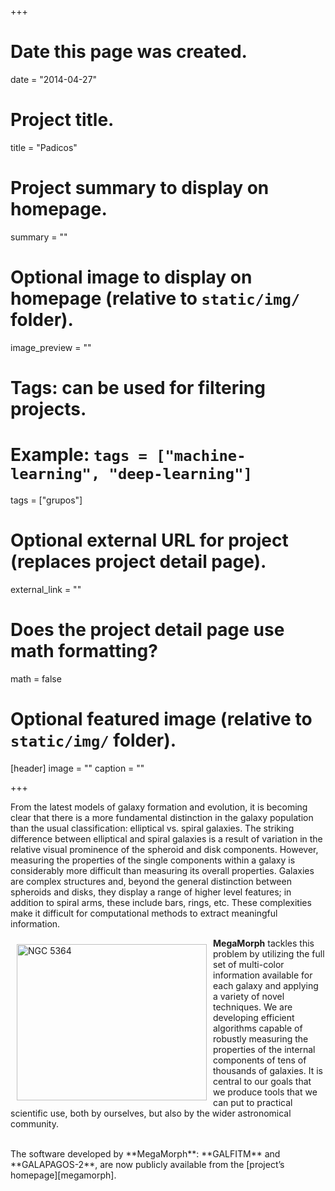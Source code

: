 +++
# Date this page was created.
date = "2014-04-27"

# Project title.
title = "Padicos"

# Project summary to display on homepage.
summary = ""

# Optional image to display on homepage (relative to `static/img/` folder).
image_preview = ""

# Tags: can be used for filtering projects.
# Example: `tags = ["machine-learning", "deep-learning"]`
tags = ["grupos"]

# Optional external URL for project (replaces project detail page).
external_link = ""

# Does the project detail page use math formatting?
math = false

# Optional featured image (relative to `static/img/` folder).
[header]
image = ""
caption = ""

+++

From the latest models of galaxy formation and evolution, it is
becoming clear that there is a more fundamental distinction in the
galaxy population than the usual classification: elliptical vs. spiral
galaxies. The striking difference between elliptical and spiral
galaxies is a result of variation in the relative visual prominence of
the spheroid and disk components. However, measuring the properties of
the single components within a galaxy is considerably more difficult
than measuring its overall properties. Galaxies are complex structures
and, beyond the general distinction between spheroids and disks, they
display a range of higher level features; in addition to spiral arms,
these include bars, rings, etc. These complexities make it difficult
for computational methods to extract meaningful information.

<a href="/img/NGC_5364_bd.png" data-lightbox="NGC 5364" data-title="B-D decomposition">
<img src="/img/NGC_5364_bd.png" alt="NGC
5364" style="width:304px;margin:10px;height:250px;" align="left" class="profile">
</a>


 **MegaMorph** tackles this problem by utilizing the full set of
multi-color information available for each galaxy and applying a
variety of novel techniques. We are developing efficient algorithms
capable of robustly measuring the properties of the internal
components of tens of thousands of galaxies. It is central to our
goals that we produce tools that we can put to practical scientific use, both by ourselves, but also by the wider astronomical community.

<br>
The software developed by **MegaMorph**: **GALFITM** and **GALAPAGOS-2**, are now
publicly available from the [project’s homepage][megamorph].


[megamorph]:      http://www.nottingham.ac.uk/astronomy/megamorph/
